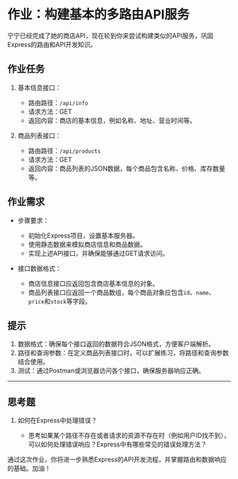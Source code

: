 
# 作业：构建基本的多路由API服务

宁宁已经完成了她的商店API，现在轮到你来尝试构建类似的API服务，巩固Express的路由和API开发知识。

## 作业任务

1. 基本信息接口：

    * 路由路径：`/api/info`​
    * 请求方法：GET
    * 返回内容：商店的基本信息，例如名称、地址、营业时间等。
2. 商品列表接口：

    * 路由路径：`/api/products`​
    * 请求方法：GET
    * 返回内容：商品列表的JSON数据，每个商品包含名称、价格、库存数量等。

## 作业需求

* 步骤要求：

  * 初始化Express项目，设置基本服务器。
  * 使用静态数据来模拟商店信息和商品数据。
  * 实现上述API接口，并确保能够通过GET请求访问。
* 接口数据格式：

  * 商店信息接口应返回包含商店基本信息的对象。
  * 商品列表接口应返回一个商品数组，每个商品对象应包含`id`​、`name`​、`price`​和`stock`​等字段。

## 提示

1. 数据格式：确保每个接口返回的数据符合JSON格式，方便客户端解析。
2. 路径和查询参数：在定义商品列表接口时，可以扩展练习，将路径和查询参数结合使用。
3. 测试：通过Postman或浏览器访问各个接口，确保服务器响应正确。

---

## 思考题

1. 如何在Express中处理错误？

    * 思考如果某个路径不存在或者请求的资源不存在时（例如用户ID找不到），可以如何处理错误响应？Express中有哪些常见的错误处理方法？

通过这次作业，你将进一步熟悉Express的API开发流程，并掌握路由和数据响应的基础。加油！
